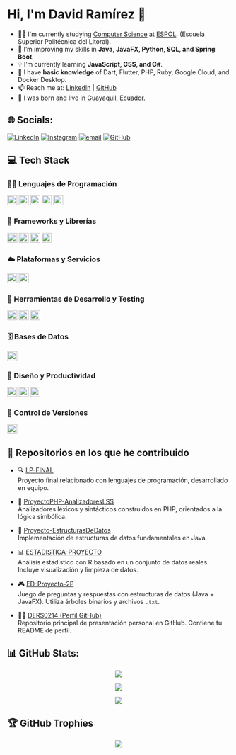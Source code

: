 # Hi, I'm David Ramírez 👋

- 👨‍💻 I'm currently studying [Computer Science](https://www.fiec.espol.edu.ec/es/carreras-de-grado/computacion) at [ESPOL](https://www.espol.edu.ec/). (Escuela Superior Politécnica del Litoral). 
- 🔩 I’m improving my skills in **Java, JavaFX, Python, SQL, and Spring Boot**.  
- 💡 I’m currently learning **JavaScript, CSS, and C#**.  
- 🧐 I have **basic knowledge** of Dart, Flutter, PHP, Ruby, Google Cloud, and Docker Desktop.  
- 📫 Reach me at: [LinkedIn](https://www.linkedin.com/in/ders0214/) | [GitHub](https://github.com/DERS0214)
- 📍 I was born and live in Guayaquil, Ecuador.

## 🌐 Socials:
[![LinkedIn](https://img.shields.io/badge/LinkedIn-%230077B5.svg?logo=linkedin&logoColor=white)](https://linkedin.com/in/DERS0214) 
[![Instagram](https://img.shields.io/badge/Instagram-%23E4405F.svg?logo=Instagram&logoColor=white)](https://instagram.com/DERS0214) 
[![email](https://img.shields.io/badge/Email-D14836?logo=gmail&logoColor=white)](mailto:dramirez021487@gmail.com) 
[![GitHub](https://img.shields.io/badge/GitHub-%23121011.svg?logo=github&logoColor=white)](https://github.com/DERS0214) 

## 💻 Tech Stack

### 🧑‍💻 Lenguajes de Programación  
<img src="https://img.shields.io/badge/Java-%23ED8B00.svg?style=plastic&logo=openjdk&logoColor=white" height="22"> <img src="https://img.shields.io/badge/PHP-%23777BB4.svg?style=plastic&logo=php&logoColor=white" height="22"> <img src="https://img.shields.io/badge/Ruby-%23CC342D.svg?style=plastic&logo=ruby&logoColor=white" height="22"> <img src="https://img.shields.io/badge/R-%23276DC3.svg?style=plastic&logo=r&logoColor=white" height="22"> <img src="https://img.shields.io/badge/Dart-%230175C2.svg?style=plastic&logo=dart&logoColor=white" height="22">

### 🧰 Frameworks y Librerías  
<img src="https://img.shields.io/badge/Spring%20Boot-%236DB33F.svg?style=plastic&logo=spring&logoColor=white" height="22"> <img src="https://img.shields.io/badge/JavaFX-%23FF0000.svg?style=plastic&logo=javafx&logoColor=white" height="22"> <img src="https://img.shields.io/badge/Flutter-%2302569B.svg?style=plastic&logo=flutter&logoColor=white" height="22"> <img src="https://img.shields.io/badge/NumPy-%23013243.svg?style=plastic&logo=numpy&logoColor=white" height="22">

### ☁️ Plataformas y Servicios  
<img src="https://img.shields.io/badge/Google%20Cloud-%234285F4.svg?style=plastic&logo=google-cloud&logoColor=white" height="22"> <img src="https://img.shields.io/badge/Firebase-%23039BE5.svg?style=plastic&logo=firebase" height="22">

### 🧪 Herramientas de Desarrollo y Testing  
<img src="https://img.shields.io/badge/Postman-FF6C37?style=plastic&logo=postman&logoColor=white" height="22"> <img src="https://img.shields.io/badge/Docker-%230db7ed.svg?style=plastic&logo=docker&logoColor=white" height="22"> <img src="https://img.shields.io/badge/Arduino-00979D?style=plastic&logo=arduino&logoColor=white" height="22">

### 🗄️ Bases de Datos  
<img src="https://img.shields.io/badge/MySQL-4479A1.svg?style=plastic&logo=mysql&logoColor=white" height="22">

### 🎨 Diseño y Productividad  
<img src="https://img.shields.io/badge/Canva-%2300C4CC.svg?style=plastic&logo=canva&logoColor=white" height="22"> <img src="https://img.shields.io/badge/Figma-%23F24E1E.svg?style=plastic&logo=figma&logoColor=white" height="22"> <img src="https://img.shields.io/badge/Notion-%23000000.svg?style=plastic&logo=notion&logoColor=white" height="22">

### 🔧 Control de Versiones  
<img src="https://img.shields.io/badge/GitHub-%23121011.svg?style=plastic&logo=github&logoColor=white" height="22">


## 📂 Repositorios en los que he contribuido

- 🔍 [LP-FINAL](https://github.com/kathyforero/LP-FINAL)  
  Proyecto final relacionado con lenguajes de programación, desarrollado en equipo.

- 🧮 [ProyectoPHP-AnalizadoresLSS](https://github.com/kathyforero/ProyectoPHP-AnalizadoresLSS)  
  Analizadores léxicos y sintácticos construidos en PHP, orientados a la lógica simbólica.

- 🌲 [Proyecto-EstructurasDeDatos](https://github.com/kathyforero/Proyecto-EstructurasDeDatos)  
  Implementación de estructuras de datos fundamentales en Java.

- 📊 [ESTADISTICA-PROYECTO](https://github.com/DERS0214/ESTADISTICA-PROYECTO)  
  Análisis estadístico con R basado en un conjunto de datos reales. Incluye visualización y limpieza de datos.

- 🎮 [ED-Proyecto-2P](https://github.com/DERS0214/ED-Proyecto-2P)  
  Juego de preguntas y respuestas con estructuras de datos (Java + JavaFX). Utiliza árboles binarios y archivos `.txt`.

- 🧑‍💻 [DERS0214 (Perfil GitHub)](https://github.com/DERS0214/DERS0214)  
  Repositorio principal de presentación personal en GitHub. Contiene tu README de perfil.


## 📊 GitHub Stats:

<div align="center">

![](https://github-readme-streak-stats.herokuapp.com/?user=DERS0214&theme=tokyonight&hide_border=false&text_color=ffffff) <br/>

![](https://github-readme-stats.vercel.app/api?username=DERS0214&theme=tokyonight&hide_border=false&include_all_commits=true&count_private=true&text_color=ffffff)<br/>

![](https://github-readme-stats.vercel.app/api/top-langs/?username=DERS0214&theme=tokyonight&hide_border=false&include_all_commits=true&count_private=true&layout=compact&text_color=ffffff)

</div>


## 🏆 GitHub Trophies
<div align="center">

![](https://github-profile-trophy.vercel.app/?username=DERS0214&theme=darkhub&no-frame=false&no-bg=true&margin-w=4)

</div>

<!-- Proudly created with GPRM ( https://gprm.itsvg.in ) -->
